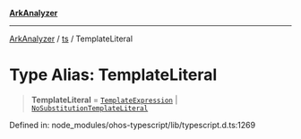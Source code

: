 [**ArkAnalyzer**](../../../../README.md)

***

[ArkAnalyzer](../../../../globals.md) / [ts](../README.md) / TemplateLiteral

# Type Alias: TemplateLiteral

> **TemplateLiteral** = [`TemplateExpression`](../interfaces/TemplateExpression.md) \| [`NoSubstitutionTemplateLiteral`](../interfaces/NoSubstitutionTemplateLiteral.md)

Defined in: node\_modules/ohos-typescript/lib/typescript.d.ts:1269
